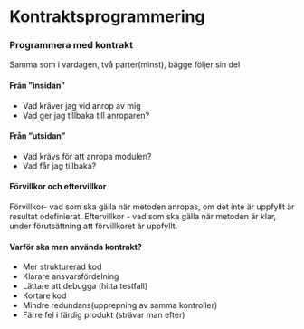 # Kontraktsprogrammering



### Programmera med kontrakt
Samma som i vardagen, två parter(minst), bägge följer sin del

#### Från ”insidan”

  * Vad kräver jag vid anrop av mig
  * Vad ger jag tillbaka till anroparen?

#### Från ”utsidan”

  * Vad krävs för att anropa modulen?
  * Vad får jag tillbaka?


#### Förvillkor och eftervillkor

Förvillkor- vad som ska gälla när metoden anropas, om det inte är uppfyllt är resultat odefinierat.
Eftervillkor - vad som ska gälla när metoden är klar, under förutsättning att förvillkoret är uppfyllt.


#### Varför ska man använda kontrakt?

  * Mer strukturerad kod
  * Klarare ansvarsfördelning
  * Lättare att debugga (hitta testfall)
  * Kortare kod
  * Mindre redundans(upprepning av samma kontroller)
  * Färre fel i färdig produkt (strävar man efter)
